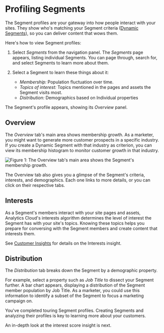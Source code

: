 # Profiling Segments [](id=profiling-segments)

The Segment profiles are your gateway into how people interact with your
sites. They show who's matching your Segment criteria
([Dynamic Segments](https://github.com/liferay/liferay-docs/blob/7.1.x/discover/analytics-cloud/articles/03-understanding-people/02-creating-segments.markdown)),
so you can deliver content that wows them. 

Here's how to view Segment profiles:

1. Select *Segments* from the navigation panel. The *Segments* page appears,
   listing individual Segments. You can page through, search for, and select
   Segments to learn more about them. 

2. Select a Segment to learn these things about it:

    - *Membership:* Population fluctuation over time.  
    - *Topics of interest:* Topics mentioned in the pages and assets the Segment visits most. 
    - *Distribution:* Demographics based on Individual properties

The Segment's profile appears, showing its *Overview* panel. 

## Overview [](id=overview)

The *Overview* tab's main area shows membership growth. As a marketer, you might
want to generate more customer prospects in a specific industry. If you create a
Dynamic Segment with that industry as criterion, you can view its membership
histogram to monitor customer growth in that industry. 

![Figure 1: The Overview tab's main area shows the Segment's membership growth.](../../images/segment-overview.png)

The Overview tab also gives you a glimpse of the Segment's criteria, interests,
and demographics. Each one links to more details, or you can click on their
respective tabs. 

## Interests [](id=interests)

As a Segment's members interact with your site pages and assets, Analytics
Cloud's interests algorithm determines the level of interest the Segment has
with your site's topics. Knowing these topics helps you prepare for conversing
with the Segment members and create content that interests them. 

See
[Customer Insights](https://github.com/liferay/liferay-docs/blob/7.1.x/discover/analytics-cloud/articles/03-understanding-people/04-customer-insights.markdown)
for details on the Interests insight.

## Distribution [](id=distribution)

The *Distribution* tab breaks down the Segment by a demographic property. 

For example, select a property such as *Job Title* to dissect your Segment
further. A bar chart appears, displaying a distribution of the Segment member
population by Job Title. As a marketer, you could use this information to
identify a subset of the Segment to focus a marketing campaign on. 

You've completed touring Segment profiles. Creating Segments and analyzing their
profiles is key to learning more about your customers. 

An in-depth look at the interest score insight is next. 

